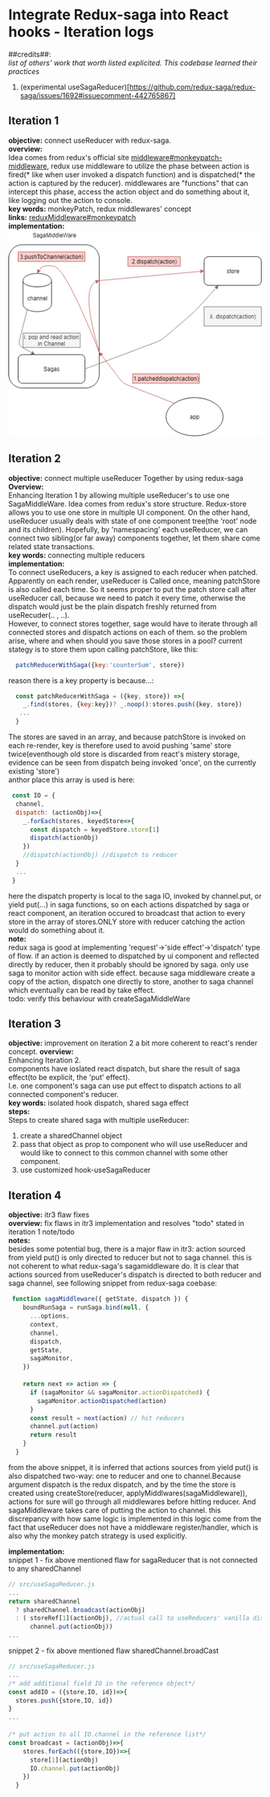 # Integrate Redux-saga into React hooks - Iteration logs

##credits##:  
*list of others' work that worth listed explicited. This codebase learned their practices*  
1. (experimental useSagaReducer)[https://github.com/redux-saga/redux-saga/issues/1692#issuecomment-442765867]

## Iteration 1
**objective:** connect useReducer with redux-saga.  
**overview:**  
Idea comes from redux's official site [middleware#monkeypatch-middleware](https://redux.js.org/advanced/middleware#attempt-3-monkeypatching-dispatch), redux use middleware to utilize the phase between action is fired(* like when user invoked a dispatch function) and is dispatched(* the action is captured by the reducer). middlewares are "functions" that can intercept this phase, access the action object and do something about it, like logging out the action to console.  
**key words:** monkeyPatch, redux middlewares' concept  
**links:** [reduxMiddleware#monkeypatch](https://redux.js.org/advanced/middleware#attempt-3-monkeypatching-dispatch)  
**implementation:**  
![component and action flow](./assets/monkeyPatchStore.png)  


## Iteration 2
**objective:** connect multiple useReducer Together by using redux-saga  
**Overview:**  
Enhancing Iteration 1 by allowing multiple useReducer's to use one SagaMiddleWare. Idea comes from redux's store structure. Redux-store 
allows you to use one store in multiple UI component. On the other hand, useReducer usually deals with state of one component tree(the 'root' node and its children). Hopefully, by 'namespacing' each useReducer, we can connect two sibling(or far away) components together, let them share come related state transactions.  
**key words:** connecting multiple reducers  
**implementation:**  
To connect useReducers, a key is assigned to each reducer when patched. Apparently on each render, useReducer is Called once, meaning patchStore is also called each time. So it seems proper to put the patch store call after useReducer call, because we need to patch it every time, otherwise the dispatch would just be the plain dispatch freshly returned from useRecuder(.. , ..).  
However, to connect stores together, sage would have to iterate through all connected stores and dispatch actions on each of them. so the problem arise, where and when should you save those stores in a pool? current stategy is to store them upon calling patchStore, like this:    
```javascript
  patchReducerWithSaga({key:'counterSum', store})
```  
reason there is a key property is because...:  
```javascript
  const patchReducerWithSaga = ({key, store}) =>{  
    _.find(stores, {key:key})? _.noop():stores.push({key, store}) 
   ...
  }
```  
The stores are saved in an array, and because patchStore is invoked on each re-render, key is therefore used to avoid pushing 'same' store twice(eventhough old store is discarded from react's mistery storage, evidence can be seen from dispatch being invoked 'once', on the currently existing 'store')  
anthor place this array is used is here:  
```javascript
 const IO = {
  channel,
  dispatch: (actionObj)=>{
    _.forEach(stores, keyedStore=>{
      const dispatch = keyedStore.store[1]
      dispatch(actionObj)
    })
    //dispatch(actionObj) //dispatch to reducer
  }
  ...
 }
```  
here the dispatch property is local to the saga IO, invoked by channel.put, or yield put(...) in saga functions, so on each actions dispatched by saga or react component, an iteration occured to broadcast that action to every store in the array of stores.ONLY store with reducer catching the action would do something about it.  
**note:**  
redux saga is good at implementing 'request'->'side effect'->'dispatch' type of flow. if an action is deemed to dispatched by ui component and reflected directly by reducer, then it probably should be ignored by saga. only use saga to monitor action with side effect. because saga middleware create a copy of the action, dispatch one directly to store, another to saga channel which eventually can be read by take effect.  
todo: verify this behaviour with createSagaMiddleWare


## Iteration 3
**objective:** improvement on iteration 2 a bit more coherent to react's render concept. 
**overview:**  
Enhancing Iteration 2.  
components have ioslated react dispatch, but share the result of saga effect(to be explicit, the 'put' effect).  
I.e. one component's saga can use put effect to dispatch actions to all connected component's reducer.  
**key words:** isolated hook dispatch, shared saga effect  
**steps:**  
Steps to create shared saga with multiple useReducer:  
1. create a sharedChannel object  
2. pass that object as prop to component who will use useReducer and would like to connect to this common channel with some other component.  
3. use customized hook-useSagaReducer  

## Iteration 4
**objective:** itr3 flaw fixes  
**overview:** fix flaws in itr3 implementation and resolves "todo" stated in iteration 1 note/todo  
**notes:**  
besides some potential bug, there is a major flaw in itr3:
  action sourced from yield put() is only directed to reducer but not to saga channel. this is not coherent to 
  what redux-saga's sagamiddleware do.
It is clear that actions sourced from useReducer's dispatch is directed to both reducer and saga channel, see following snippet from redux-saga coebase:
```javascript
 function sagaMiddleware({ getState, dispatch }) {
    boundRunSaga = runSaga.bind(null, {
      ...options,
      context,
      channel,
      dispatch,
      getState,
      sagaMonitor,
    })

    return next => action => {
      if (sagaMonitor && sagaMonitor.actionDispatched) {
        sagaMonitor.actionDispatched(action)
      }
      const result = next(action) // hit reducers
      channel.put(action)
      return result
    }
  }
```
from the above snippet, it is inferred that actions sources from yield put() is also dispatched two-way: one to reducer and one to channel.Because argument dispatch is the redux dispatch, and by the time the store is created using createStore(reducer, applyMiddlwares(sagaMiddleware)), actions for sure will go through all middlewares before hitting reducer. And sagaMiddleware takes care of putting the action to channel. this discrepancy with how same logic is implemented in this logic come from the fact that useReducer does not have a middleware register/handler, which is also why the monkey patch strategy is used explicitly.

**implementation:**  
snippet 1 - fix above mentioned flaw for sagaReducer that is not connected to any sharedChannel
```javascript
// src/useSagaReducer.js
...
return sharedChannel
  ? sharedChannel.broadcast(actionObj)
  : ( storeRef[1](actionObj), //actual call to useReducers' vanilla dispatch
      channel.put(actionObj)) 
...
```  
snippet 2 - fix above mentioned flaw sharedChannel.broadCast  
```javascript
// src/useSagaReducer.js
...
/* add additional field IO in the reference object*/
const addIO = ({store,IO, id})=>{ 
  stores.push({store,IO, id})
}
...

/* put action to all IO.channel in the reference list*/
const broadcast = (actionObj)=>{
    stores.forEach(({store,IO})=>{
      store[1](actionObj)
      IO.channel.put(actionObj)
    })
  }
```

